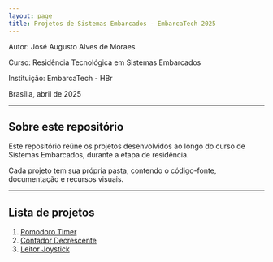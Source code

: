 ```yaml
---
layout: page
title: Projetos de Sistemas Embarcados - EmbarcaTech 2025
---
```


Autor: José Augusto Alves de Moraes

Curso: Residência Tecnológica em Sistemas Embarcados

Instituição: EmbarcaTech - HBr

Brasília, abril de 2025

---

## Sobre este repositório

Este repositório reúne os projetos desenvolvidos ao longo do curso de Sistemas Embarcados, durante a etapa de residência.  

Cada projeto tem sua própria pasta, contendo o código-fonte, documentação e recursos visuais.

---

## Lista de projetos

1. [Pomodoro Timer](./projetos/pomodoro_timer/pomodoro.md)
2. [Contador Decrescente](./projetos/contador_decrescente/contador_decrescente.md)
3. [Leitor Joystick](./projetos/leitura_joystick/leitura_joystick.md)
